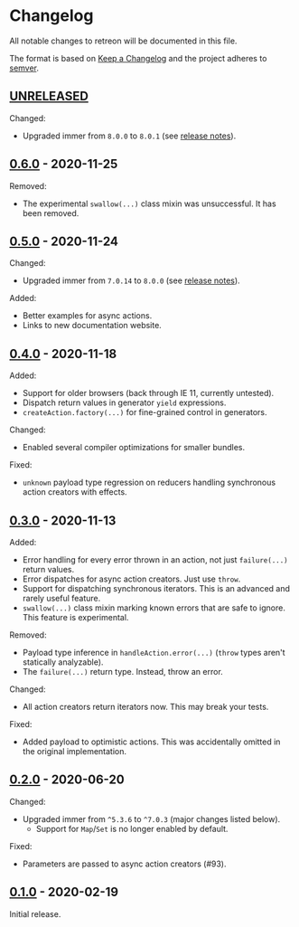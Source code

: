 # Changelog
All notable changes to retreon will be documented in this file.

The format is based on [Keep
a Changelog](https://keepachangelog.com/en/1.0.0/) and the project adheres to
[semver](https://semver.org/).

## [UNRELEASED]
Changed:
- Upgraded immer from `8.0.0` to `8.0.1` (see [release
  notes](https://github.com/immerjs/immer/releases/tag/v8.0.1)).

## [0.6.0] - 2020-11-25
Removed:
- The experimental `swallow(...)` class mixin was unsuccessful. It has been
  removed.

## [0.5.0] - 2020-11-24
Changed:
- Upgraded immer from `7.0.14` to `8.0.0` (see [release
  notes](https://github.com/immerjs/immer/releases/tag/v8.0.0)).

Added:
- Better examples for async actions.
- Links to new documentation website.

## [0.4.0] - 2020-11-18
Added:
- Support for older browsers (back through IE 11, currently untested).
- Dispatch return values in generator `yield` expressions.
- `createAction.factory(...)` for fine-grained control in generators.

Changed:
- Enabled several compiler optimizations for smaller bundles.

Fixed:
- `unknown` payload type regression on reducers handling synchronous action
  creators with effects.

## [0.3.0] - 2020-11-13
Added:
- Error handling for every error thrown in an action, not just `failure(...)`
  return values.
- Error dispatches for async action creators. Just use `throw`.
- Support for dispatching synchronous iterators. This is an advanced and
  rarely useful feature.
- `swallow(...)` class mixin marking known errors that are safe to ignore.
  This feature is experimental.

Removed:
- Payload type inference in `handleAction.error(...)` (`throw` types aren't
  statically analyzable).
- The `failure(...)` return type. Instead, throw an error.

Changed:
- All action creators return iterators now. This may break your tests.

Fixed:
- Added payload to optimistic actions. This was accidentally omitted in the
  original implementation.

## [0.2.0] - 2020-06-20
Changed:
- Upgraded immer from `^5.3.6` to `^7.0.3` (major changes listed below).
  - Support for `Map`/`Set` is no longer enabled by default.

Fixed:
- Parameters are passed to async action creators (#93).

## [0.1.0] - 2020-02-19
Initial release.

[UNRELEASED]: https://github.com/PsychoLlama/retreon/compare/v0.6.0...HEAD
[0.6.0]: https://github.com/PsychoLlama/retreon/compare/v0.5.0...v0.6.0
[0.5.0]: https://github.com/PsychoLlama/retreon/compare/v0.4.0...v0.5.0
[0.4.0]: https://github.com/PsychoLlama/retreon/compare/v0.3.0...v0.4.0
[0.3.0]: https://github.com/PsychoLlama/retreon/compare/v0.2.0...v0.3.0
[0.2.0]: https://github.com/PsychoLlama/retreon/compare/v0.1.0...v0.2.0
[0.1.0]: https://github.com/PsychoLlama/retreon/releases/tag/v0.1.0
